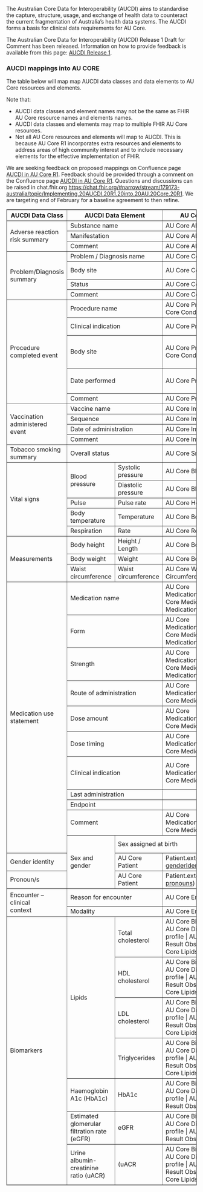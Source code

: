The Australian Core Data for Interoperability (AUCDI) aims to standardise the capture, structure, usage, and exchange of health data to counteract the current fragmentation of Australia’s health data systems. The AUCDI forms a basis for clinical data requirements for AU Core.

<p class="request-for-feedback">The Australian Core Data for Interoperability (AUCDI) Release 1 Draft for Comment has been released. Information on how to provide feedback is available from this page: <a href="https://confluence.csiro.au/display/FHIR/AUCDI+Release+1">AUCDI Release 1</a>.</p>

### AUCDI mappings into AU CORE

The table below will map map AUCDI data classes and data elements to AU Core resources and elements.

Note that:

- AUCDI data classes and element names may not be the same as FHIR AU Core resource names and elements names.
- AUCDI data classes and elements may map to multiple FHIR AU Core resources.
- Not all AU Core resources and elements will map to AUCDI. This is because AU Core R1 incorporates extra resources and elements to address areas of high community interest and to include necessary elements for the effective implementation of FHIR.

<p class="request-for-feedback">We are seeking feedback on proposed mappings on Confluence page <a href="https://confluence.hl7.org/display/HAFWG/AUCDI+in+AU+Core+R1">AUCDI in AU Core R1</a>. Feedback should be provided through a comment on the Confluence page <a href="https://confluence.hl7.org/display/HAFWG/AUCDI+in+AU+Core+R1">AUCDI in AU Core R1</a>. Questions and discussions can be raised in chat.fhir.org <a href="https://chat.fhir.org/#narrow/stream/179173-australia/topic/Implementing.20AUCDI.20R1.20into.20AU.20Core.20R1">https://chat.fhir.org/#narrow/stream/179173-australia/topic/Implementing.20AUCDI.20R1.20into.20AU.20Core.20R1</a>. We are targeting end of February for a baseline agreement to then refine.<p>

<table border="1" cellspacing="0" cellpadding="0" width="100%">
<thead>
  <tr>
    <th>AUCDI Data Class</th>
    <th colspan="2">AUCDI Data Element</th>
    <th>AU Core Profile(s)</th>
    <th>FHIR Element(s)</th>
    <th>Comment</th>
  </tr>
</thead>
<tbody>
  <tr>
    <td rowspan="3">Adverse reaction risk summary</td>
    <td colspan="2">Substance name</td>
    <td>AU Core AllergyIntolerance</td>
    <td>AllergyIntolerance.code</td>
    <td></td>
   </tr>
  <tr>
    <td colspan="2">Manifestation</td>
    <td>AU Core AllergyIntolerance</td>
    <td>AllergyInterolance.reaction</td>
    <td></td>
  </tr>
  <tr>
    <td colspan="2">Comment</td>
    <td>AU Core AllergyIntolerance</td>
    <td>AllergyIntolerance.note</td>
    <td></td>
  </tr>
  <tr>
    <td rowspan="4">Problem/Diagnosis summary</td>
    <td colspan="2">Problem / Diagnosis name</td>
    <td>AU Core Condition</td>
    <td>Condition.code</td>
    <td></td>
    </tr>
  <tr>
    <td colspan="2">Body site</td>
    <td>AU Core Condition</td>
    <td>Condition.code | Condition.bodySite | Condition.extension</td>
    <td></td>
  </tr>
  <tr>
    <td colspan="2">Status</td>
    <td>AU Core Condition</td>
    <td>Condition.clinicalStatus</td>
    <td></td>
   </tr>
  <tr>
    <td colspan="2">Comment</td>
    <td>AU Core Condition</td>
    <td>Condition.note</td>
    <td></td>
    </tr>
  <tr>
    <td rowspan="5">Procedure completed event</td>
    <td colspan="2">Procedure name</td>
    <td>AU Core Procedure | AU Core Condition</td>
    <td>Procedure.code | Condition.code</td>
    <td></td>
  </tr>
  <tr>
    <td colspan="2">Clinical indication</td>
    <td>AU Core Procedure</td>
    <td>Procedure.reasonCode | Procedure.reasonReference[x]</td>
    <td></td>
  </tr>
  <tr>
    <td colspan="2">Body site</td>
    <td>AU Core Procedure | AU Core Condition</td>
    <td>Procedure.code | Procedure.bodySite | Procedure.extension<br>Condition.code | Condition.bodySite | Condition.extension</td>
    <td></td>
  </tr>
  <tr>
    <td colspan="2">Date performed</td>
    <td>AU Core Procedure</td>
    <td>Procedure.performed[x] | Procedure.performedDateTime<br>Condition.onsetDateTime</td>
    <td></td>
  </tr>
  <tr>
    <td colspan="2">Comment</td>
    <td>AU Core Procedure</td>
    <td>Procedure.note | Condition.note</td>
    <td></td>
    </tr>
  <tr>
    <td rowspan="4">Vaccination administered event</td>
    <td colspan="2">Vaccine name</td>
    <td>AU Core Immunization</td>
    <td>Immunization.vaccineCode</td>
    <td></td>
    </tr>
  <tr>
    <td colspan="2">Sequence</td>
    <td>AU Core Immunization</td>
    <td>Immunization.protocolApplied.doseNumber[x]</td>
    <td></td>
  </tr>
  <tr>
    <td colspan="2">Date of administration</td>
    <td>AU Core Immunization</td>
    <td>Immunization.occurenceDateTime</td>
    <td></td>
    </tr>
  <tr>
    <td colspan="2">Comment</td>
    <td>AU Core Immunization</td>
    <td>Immunization.note</td>
    <td></td>
  </tr>
    <tr>
    <td>Tobacco smoking summary</td>
    <td colspan="2">Overall status</td>
    <td>AU Core Smoking Status</td>
    <td>Observation</td>
    <td></td>
    </tr>
  <tr>
    <td rowspan="5">Vital signs</td>
    <td rowspan="2">Blood pressure</td>
    <td>Systolic pressure</td>
    <td>AU Core Blood Pressure</td>
    <td>Observation</td>
    <td></td>
  </tr>
  <tr>
    <td>Diastolic pressure</td>
    <td>AU Core Blood Pressure</td>
    <td>Observation</td>
    <td></td>
  </tr>
  <tr>
    <td>Pulse</td>
    <td>Pulse rate</td>
    <td>AU Core Heart Rate</td>
    <td>Observation</td>
    <td></td>
    <td></td>
  </tr>
  <tr>
    <td>Body temperature</td>
    <td>Temperature</td>
    <td>AU Core Body Temperature</td>
    <td>Observation</td>
    <td></td>
    </tr>
  <tr>
    <td>Respiration</td>
    <td>Rate</td>
    <td>AU Core Respiration Rate</td>
    <td>Observation</td>
    <td></td>
   </tr>
  <tr>
    <td rowspan="3">Measurements</td>
    <td>Body height</td>
    <td>Height /<br>Length</td>
    <td>AU Core Body Height</td>
    <td>Observation</td>
    <td></td>
  </tr>
  <tr>
    <td>Body weight</td>
    <td>Weight</td>
    <td>AU Core Body Weight</td>
    <td>Observation</td>
    <td></td>
  </tr>
  <tr>
    <td>Waist circumference</td>
    <td>Waist circumference</td>
    <td>AU Core Waist  Circumference</td>
    <td>Observation</td>
    <td></td>
  </tr>
  <tr>
    <td rowspan="11">Medication use statement</td>
    <td colspan="2">Medication name</td>
    <td>AU Core MedicationStatement | AU Core Medication | AU Core MedicationRequest</td>
    <td>MedicationStatement.medication[x] | MedicationRequest.medication[x] | Medication.code</td>
    <td></td>
  </tr>
    <tr>
    <td colspan="2">Form</td>
    <td>AU Core MedicationStatement | AU Core Medication | AU Core MedicationRequest</td>
    <td>MedicationStatement.medication[x] | MedicationRequest.medication[x] | Medication.code | Medication.form</td>
    <td></td>
  </tr>
  <tr>
    <td colspan="2">Strength</td>
    <td>AU Core MedicationStatement | AU Core Medication | AU Core MedicationRequest</td>
    <td>MedicationStatement.medication[x] | MedicationRequest.medication[x] | Medication.code | Medication.ingredient | Medication.extension[medication-strength]</td>
    <td></td>
  </tr>
  <tr>
    <td colspan="2">Route of administration</td>
    <td>AU Core MedicationStatement | AU Core MedicationRequest</td>
    <td>MedicationStatement.dosage.route | MedicationRequest.dosageInstruction.route</td>
    <td></td>
  </tr>
    <tr>
    <td colspan="2">Dose amount</td>
    <td>AU Core MedicationStatement | AU Core MedicationRequest</td>
    <td>MedicationStatement.dosage.doseAndRate | MedicationRequest.dosageInstruction.doseAndRate</td>
    <td></td>
  </tr>
  <tr>
    <td colspan="2">Dose timing</td>
    <td>AU Core MedicationStatement | AU Core MedicationRequest</td>
    <td>MedicationStatement.dosage.timing | MedicationRequest.dosageInstruction.timing</td>
    <td></td>
  </tr>
  <tr>
    <td colspan="2">Clinical indication</td>
    <td>AU Core MedicationStatement | AU Core MedicationRequest</td>
    <td>MedicationStatement.reasonCode | MedicationStatement.reasonReference | MedicationRequest.reasonCode | MedicationRequest.reasonReference</td>
    <td></td>
  </tr>
  <tr>
    <td colspan="2">Last administration<br></td>
    <td></td>
    <td></td>
    <td></td>
    <td></td>
  </tr>
  <tr>
    <td colspan="2">Endpoint<br></td>
    <td> </td>
    <td></td>
    <td></td>
  </tr>
  <tr>
    <td colspan="2">Comment</td>
    <td>AU Core MedicationStatement | AU Core MedicationRequest</td>
    <td>MedicationStatement.note | MedicationRequest.note</td>
    <td></td>
  </tr>
  <tr>
    <td rowspan="3">Sex and gender</td>
    <td colspan="2">Sex assigned at birth</td>
    <td>AU Core Patient </td>
    <td>Patient.extension(<a href="https://hl7.org/fhir/extensions/StructureDefinition-individual-recordedSexOrGender.html">individual-recordedSexOrGender</a>)</td>
    <td></td>
  </tr>
  <tr>
    <td colspan="2">Gender identity</td>
    <td>AU Core Patient </td>
    <td>Patient.extension(<a href="https://hl7.org/fhir/extensions/StructureDefinition-individual-genderIdentity.html">individual-genderIdentity</a>)</td>
    <td></td>
  </tr>
  <tr>
    <td colspan="2">Pronoun/s</td>
    <td>AU Core Patient </td>
    <td>Patient.extension(<a href="https://hl7.org/fhir/extensions/StructureDefinition-individual-pronouns.html">individual-pronouns</a>)</td>
    <td></td>
  </tr>
    <tr>
    <td rowspan="2">Encounter – clinical<br>context</td>
    <td colspan="2">Reason for encounter</td>
    <td>AU Core Encounter</td>
    <td>Encounter.reasonCode | Encounter.reasonReference</td>
    <td></td>
  </tr>
  <tr>
    <td colspan="2">Modality</td>
    <td>AU Core Encounter</td>
    <td></td>
    <td></td>
  </tr>
  <tr>
    <td rowspan="7">Biomarkers</td>
    <td rowspan="4">Lipids</td>
    <td>Total cholesterol</td>
    <td>AU Core Biomarker profile | AU Core Diagnostic Result profile | AU Core Pathology Result Observation | AU Core Lipids profile</td>
    <td>Observation</td>
    <td>Multiple options for how this can be supported in AU Core.</td>
  </tr>
    <tr>
    <td>HDL cholesterol</td>
    <td>AU Core Biomarker profile | AU Core Diagnostic Result profile | AU Core Pathology Result Observation | AU Core Lipids profile</td>
    <td>Observation</td>
    <td>Multiple options for how this can be supported in AU Core.</td>
  </tr>

  <tr>
    <td>LDL cholesterol</td>
    <td>AU Core Biomarker profile | AU Core Diagnostic Result profile | AU Core Pathology Result Observation | AU Core Lipids profile</td>
    <td>Observation</td>
    <td>Multiple options for how this can be supported in AU Core.</td>
  </tr>

  <tr>
    <td>Triglycerides</td>
    <td>AU Core Biomarker profile | AU Core Diagnostic Result profile | AU Core Pathology Result Observation | AU Core Lipids profile</td>
    <td>Observation</td>
    <td>Multiple options for how this can be supported in AU Core.</td>
  </tr>
  <tr>
    <td>Haemoglobin A1c (HbA1c)</td>
    <td>HbA1c</td>
    <td>AU Core Biomarker profile | AU Core Diagnostic Result profile | AU Core Pathology Result Observation | </td>
    <td>Observation</td>
    <td>Multiple options for how this can be supported in AU Core.</td>
  </tr>
  <tr>
    <td>Estimated glomerular filtration rate (eGFR)</td>
    <td>eGFR</td>
    <td>AU Core Biomarker profile | AU Core Diagnostic Result profile | AU Core Pathology Result Observation | </td>
    <td>Observation</td>
    <td>Multiple options for how this can be supported in AU Core.</td>
  </tr>
  <tr>
    <td>Urine albumin-creatinine ratio (uACR)</td>
    <td>(uACR</td>
    <td>AU Core Biomarker profile | AU Core Diagnostic Result profile | AU Core Pathology Result Observation | AU Core Lipids profile</td>
    <td>Observation</td>
    <td>Multiple options for how this can be supported in AU Core.</td>
  </tr>
</tbody>
</table>
